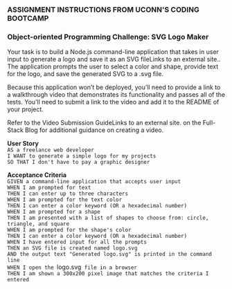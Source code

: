 ### ASSIGNMENT INSTRUCTIONS FROM UCONN'S CODING BOOTCAMP

### Object-oriented Programming Challenge: SVG Logo Maker
Your task is to build a Node.js command-line application that takes in user input to generate a logo and save it as an SVG fileLinks to an external site.. The application prompts the user to select a color and shape, provide text for the logo, and save the generated SVG to a .svg file.

Because this application won’t be deployed, you’ll need to provide a link to a walkthrough video that demonstrates its functionality and passes all of the tests. You’ll need to submit a link to the video and add it to the README of your project.

Refer to the Video Submission GuideLinks to an external site. on the Full-Stack Blog for additional guidance on creating a video.

**User Story** <br>
`AS a freelance web developer`<br>
`I WANT to generate a simple logo for my projects`<br>
`SO THAT I don't have to pay a graphic designer`<br>

**Acceptance Criteria**<br>
`GIVEN a command-line application that accepts user input`<br>
`WHEN I am prompted for text`<br>
`THEN I can enter up to three characters`<br>
`WHEN I am prompted for the text color`<br>
`THEN I can enter a color keyword (OR a hexadecimal number)`<br>
`WHEN I am prompted for a shape`<br>
`THEN I am presented with a list of shapes to choose from: circle, triangle, and square`<br>
`WHEN I am prompted for the shape's color`<br>
`THEN I can enter a color keyword (OR a hexadecimal number)`<br>
`WHEN I have entered input for all the prompts`<br>
`THEN an SVG file is created named logo.svg`<br>
`AND the output text "Generated logo.svg" is printed in the command line`<br>
`WHEN I open the `logo.svg` file in a browser`<br>
`THEN I am shown a 300x200 pixel image that matches the criteria I entered`<br>
